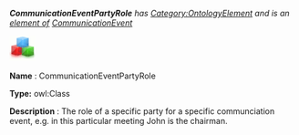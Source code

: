 ___CommunicationEventPartyRole__ 
 has
 [Category:OntologyElement](../../Category/OntologyElement "Category:OntologyElement") 
 and is an
 [element of](../../Property/ElementOf "Property:ElementOf") 
[CommunicationEvent](../../Submissions/CommunicationEvent "Submissions:CommunicationEvent")_




  





[![Class](../public/images/thumb/2/27/Class.gif/45px-Class.gif)](../../Image/Class.gif "Class")


__Name__ 
 : CommunicationEventPartyRole
 



__Type:__ 
 owl:Class
 



__Description__ 
 : The role of a specific party for a specific communciation event, e.g. in this particular meeting John is the chairman.